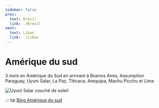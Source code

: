 ```yaml
---
sidebar: false
prev: 
  text: Brésil
  link: ./Bresil
next: 
  text: Liban
  link: ./Liban
---
```


# Amérique du sud

3 mois en Amérique du Sud en arrivant à Buenos Aires, Assumption Paraguay, Uyuni Salar, La Paz, Titicaca, Arequipa, Machu Picchu et Lima

<img :src="$withBase('/img/ameriquedusud.jpg')" alt="Uyuni Salar couché de soleil">

::: tip
[Blog Amérique du sud](https://ameriquedusud.rouquin.me/)
